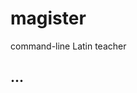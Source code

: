 # magister
command-line Latin teacher

<!-- TODO(#2): Add fancy bagdes -->

## ...

<!-- TODO(#3): Remember about gif in README --> 

